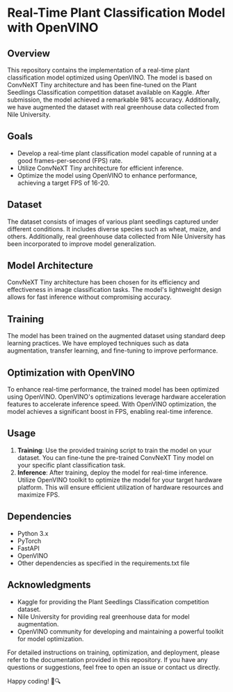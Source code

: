 # Real-Time Plant Classification Model with OpenVINO

## Overview
This repository contains the implementation of a real-time plant classification model optimized using OpenVINO. The model is based on ConvNeXT Tiny architecture and has been fine-tuned on the Plant Seedlings Classification competition dataset available on Kaggle. After submission, the model achieved a remarkable 98% accuracy. Additionally, we have augmented the dataset with real greenhouse data collected from Nile University.

## Goals
- Develop a real-time plant classification model capable of running at a good frames-per-second (FPS) rate.
- Utilize ConvNeXT Tiny architecture for efficient inference.
- Optimize the model using OpenVINO to enhance performance, achieving a target FPS of 16-20.

## Dataset
The dataset consists of images of various plant seedlings captured under different conditions. It includes diverse species such as wheat, maize, and others. Additionally, real greenhouse data collected from Nile University has been incorporated to improve model generalization.

## Model Architecture
ConvNeXT Tiny architecture has been chosen for its efficiency and effectiveness in image classification tasks. The model's lightweight design allows for fast inference without compromising accuracy.

## Training
The model has been trained on the augmented dataset using standard deep learning practices. We have employed techniques such as data augmentation, transfer learning, and fine-tuning to improve performance.

## Optimization with OpenVINO
To enhance real-time performance, the trained model has been optimized using OpenVINO. OpenVINO's optimizations leverage hardware acceleration features to accelerate inference speed. With OpenVINO optimization, the model achieves a significant boost in FPS, enabling real-time inference.

## Usage
1. **Training**: Use the provided training script to train the model on your dataset. You can fine-tune the pre-trained ConvNeXT Tiny model on your specific plant classification task.
2. **Inference**: After training, deploy the model for real-time inference. Utilize OpenVINO toolkit to optimize the model for your target hardware platform. This will ensure efficient utilization of hardware resources and maximize FPS.

## Dependencies
- Python 3.x
- PyTorch
- FastAPI
- OpenVINO
- Other dependencies as specified in the requirements.txt file

## Acknowledgments
- Kaggle for providing the Plant Seedlings Classification competition dataset.
- Nile University for providing real greenhouse data for model augmentation.
- OpenVINO community for developing and maintaining a powerful toolkit for model optimization.

For detailed instructions on training, optimization, and deployment, please refer to the documentation provided in this repository. If you have any questions or suggestions, feel free to open an issue or contact us directly.

Happy coding! 🌱🔍
